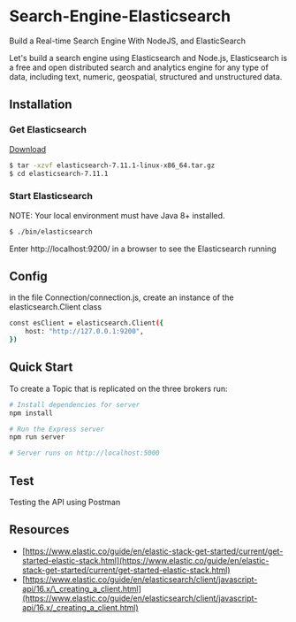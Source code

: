 # Search-Engine-Elasticsearch

Build a Real-time Search Engine With NodeJS, and ElasticSearch

Let's build a search engine using Elasticsearch and Node.js, Elasticsearch is a free and open distributed search and analytics engine for any type of data, including text, numeric, geospatial, structured and unstructured data.

## Installation

### Get Elasticsearch

[Download](https://www.elastic.co/fr/downloads/elasticsearch)

```bash
$ tar -xzvf elasticsearch-7.11.1-linux-x86_64.tar.gz
$ cd elasticsearch-7.11.1
```

### Start Elasticsearch

NOTE: Your local environment must have Java 8+ installed.

```bash
$ ./bin/elasticsearch
```

Enter http://localhost:9200/ in a browser to see the Elasticsearch running

## Config

in the file Connection/connection.js, create an instance of the elasticsearch.Client class

```bash
const esClient = elasticsearch.Client({
    host: "http://127.0.0.1:9200",
})
```

## Quick Start

To create a Topic that is replicated on the three brokers run:

```bash
# Install dependencies for server
npm install

# Run the Express server
npm run server

# Server runs on http://localhost:5000
```

## Test

Testing the API using Postman

## Resources

- [https://www.elastic.co/guide/en/elastic-stack-get-started/current/get-started-elastic-stack.html](https://www.elastic.co/guide/en/elastic-stack-get-started/current/get-started-elastic-stack.html)
- [https://www.elastic.co/guide/en/elasticsearch/client/javascript-api/16.x/\_creating_a_client.html](https://www.elastic.co/guide/en/elasticsearch/client/javascript-api/16.x/_creating_a_client.html)
